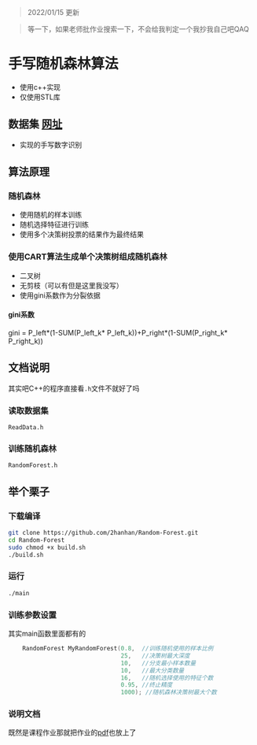 > 2022/01/15 更新

> 等一下，如果老师批作业搜索一下，不会给我判定一个我抄我自己吧QAQ
# 手写随机森林算法
- 使用c++实现
- 仅使用STL库
## 数据集 [网址](https://archive.ics.uci.edu/ml/datasets/Optical+Recognition+of+Handwritten+Digits)
- 实现的手写数字识别
## 算法原理
### 随机森林
 - 使用随机的样本训练
 - 随机选择特征进行训练
 - 使用多个决策树投票的结果作为最终结果
### 使用CART算法生成单个决策树组成随机森林
- 二叉树
- 无剪枝（可以有但是这里我没写）
- 使用gini系数作为分裂依据
#### gini系数 
gini = P_left*(1-SUM(P_left_k* P_left_k))+P_right*(1-SUM(P_right_k* P_right_k))
## 文档说明
其实吧C++的程序直接看`.h`文件不就好了吗
### 读取数据集
`ReadData.h`
### 训练随机森林
`RandomForest.h`
## 举个栗子
### 下载编译
```bash
git clone https://github.com/2hanhan/Random-Forest.git
cd Random-Forest
sudo chmod +x build.sh
./build.sh
```
### 运行
```bash
./main
```
### 训练参数设置
其实main函数里面都有的
```c++
    RandomForest MyRandomForest(0.8,  //训练随机使用的样本比例
                                25,   //决策树最大深度
                                10,   //分支最小样本数量
                                10,   //最大分类数量
                                16,   //随机选择使用的特征个数
                                0.95, //终止精度
                                1000); //随机森林决策树最大个数
```
### 说明文档
既然是课程作业那就把作业的[pdf](说明文档.pdf)也放上了
